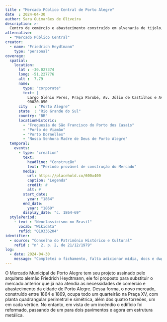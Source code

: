 ```yaml
---
title : "Mercado Público Central de Porto Alegre" 
date  : 2024-04-30
author: Sara Guimarães de Oliveira
description: >-
  Centro de comércio e abastecimento construído em alvenaria de tijolo, sob planta simétrica nos dois eixos, configurando dois corredores perpendiculares e quatro pavilhões.
alternative:
  - "Mercado Público Central"
creator:
  - name: "Friedrich Heydtmann"
    type: "personal"
coverage:
  spatial:
    location:
      lat : -30.027374  
      long: -51.227776
      alt :  7.79
      name:
        type: "corporate"
        text: |
          Largo Glênio Peres, Praça Parobé, Av. Júlio de Castilhos e Av. Borges de Medeiros<br />
          90020-050
      city   : "Porto Alegre"
      state  : "Rio Grande do Sul"
      country: "BR"
      locationHistoric:
        - "Freguesia de São Francisco do Porto dos Casais"
        - "Porto de Viamão"
        - "Porto Dornelles"
        - "Nossa Senhora Madre de Deus de Porto Alegre"
  temporal:
    events:
      - type: "creation"
        text:
          headline: "Construção"
          text: "Período provável de construção do Mercado"
        media:
          url: https://placehold.co/600x400
          caption: "Legenda"
          credit: #
          alt: #
        start_date:
          year: "1864"
        end_date:
          year: "1869"
        display_date: "c. 1864-69"
  stylePeriod:
    - text : "Neoclassicismo no Brasil"
      vocab: "Wikidata"
      refid: "Q10336204"
identifier:
  - source: "Conselho do Patrimônio Histórico e Cultural"
    refid : "n° 2, p. 2, de 21/12/1979"
log:
  - date: 2024-04-30
    message: "Completei o fichamento, falta adicionar mídia, docs e dwg"
---
```


O Mercado Municipal de Porto Alegre tem seu projeto assinado pelo
arquiteto alemão Friedrich Heydtmann, ele foi proposto para substituir o
mercado anterior que já não atendia as necessidades de comércio e
abastecimento da cidade de Porto Alegre. Dessa forma, o novo mercado,
construído entre 1864 e 1869, ocupa todo um quarteirão na Praça XV, com
planta quadrangular perimetral e simétrica, além dos quatro torreões, um
em cada vértice. No entanto, em vista de um incêndio o edifício foi
reformado, passando de um para dois pavimentos e agora em estrutura
metálica. 

